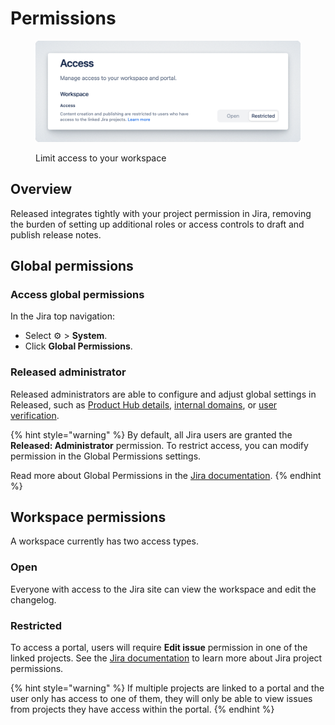 # Permissions

<figure><img src=".gitbook/assets/Workspace - Access.png" alt=""><figcaption><p>Limit access to your workspace</p></figcaption></figure>

## Overview

Released integrates tightly with your project permission in Jira, removing the burden of setting up additional roles or access controls to draft and publish release notes.

## Global permissions&#x20;

### Access global permissions

In the Jira top navigation:&#x20;

* Select ⚙ > **System**.
* Click **Global Permissions**.

### Released administrator&#x20;

Released administrators are able to configure and adjust global settings in Released, such as [Product Hub details](product-hub/general.md), [internal domains](product-hub/internal-domains.md), or [user verification](product-hub/user-verification.md).&#x20;

{% hint style="warning" %}
By default, all Jira users are granted the **Released: Administrator** permission. To restrict access, you can modify permission in the Global Permissions settings.&#x20;

Read more about Global Permissions in the [Jira documentation](https://support.atlassian.com/jira-cloud-administration/docs/manage-global-permissions/).
{% endhint %}

## Workspace permissions

A workspace currently has two access types.&#x20;

### Open

Everyone with access to the Jira site can view the workspace and edit the changelog.&#x20;

### **Restricted**

To access a portal, users will require **Edit issue** permission in one of the linked projects. See the [Jira documentation](https://confluence.atlassian.com/adminjiraserver/managing-project-permissions-938847145.html) to learn more about Jira project permissions.&#x20;

{% hint style="warning" %}
If multiple projects are linked to a portal and the user only has access to one of them, they will only be able to view issues from projects they have access within the portal.
{% endhint %}
